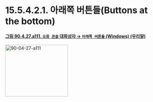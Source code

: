 # 15.5.4.2.1. 아래쪽 버튼들(Buttons at the bottom)

<a id="90-04-27-a111"></a>

#### [그림 90.4.27.a111. `오류 콘솔` 대화상자 → `아래쪽 버튼들` (Windows) (우리말)](./90-04-0027-error_console.md#90-04-27-a111)
<img width="200" height="165" alt="90-04-27-a111" src="https://github.com/user-attachments/assets/3643072a-4670-46c3-b65c-901128ea5edc" />